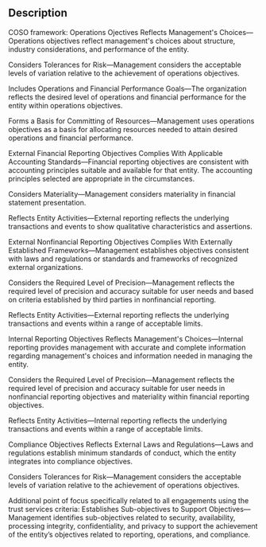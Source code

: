 ## Description

COSO framework:
Operations Ojectives
Reflects Management's Choices—Operations objectives reflect management's choices about structure, industry considerations, and performance of the entity.

Considers Tolerances for Risk—Management considers the acceptable levels of variation relative to the achievement of operations objectives.

Includes Operations and Financial Performance Goals—The organization reflects the desired level of operations and financial performance for the entity within operations objectives.

Forms a Basis for Committing of Resources—Management uses operations objectives as a basis for allocating resources needed to attain desired operations and financial performance.

External Financial Reporting Objectives
Complies With Applicable Accounting Standards—Financial reporting objectives are consistent with accounting principles suitable and available for that entity. The accounting principles selected are appropriate in the circumstances.

Considers Materiality—Management considers materiality in financial statement presentation.

Reflects Entity Activities—External reporting reflects the underlying transactions and events to show qualitative characteristics and assertions.

External Nonfinancial Reporting Objectives
Complies With Externally Established Frameworks—Management establishes objectives consistent with laws and regulations or standards and frameworks of recognized external organizations.

Considers the Required Level of Precision—Management reflects the required level of precision and accuracy suitable for user needs and based on criteria established by third parties in nonfinancial reporting.

Reflects Entity Activities—External reporting reflects the underlying transactions and events within a range of acceptable limits.

Internal Reporting Objectives
Reflects Management's Choices—Internal reporting provides management with accurate and complete information regarding management's choices and information needed in managing the entity.

Considers the Required Level of Precision—Management reflects the required level of precision and accuracy suitable for user needs in nonfinancial reporting objectives and materiality within financial reporting objectives.

Reflects Entity Activities—Internal reporting reflects the underlying transactions and events within a range of acceptable limits.

Compliance Objectives
Reflects External Laws and Regulations—Laws and regulations establish minimum standards of conduct, which the entity integrates into compliance objectives.

Considers Tolerances for Risk—Management considers the acceptable levels of variation relative to the achievement of operations objectives.

Additional point of focus specifically related to all engagements using the trust services criteria:
Establishes Sub-objectives to Support Objectives—Management identifies sub-objectives related to security, availability, processing integrity, confidentiality, and privacy to support the achievement of the entity’s objectives related to reporting, operations, and compliance.